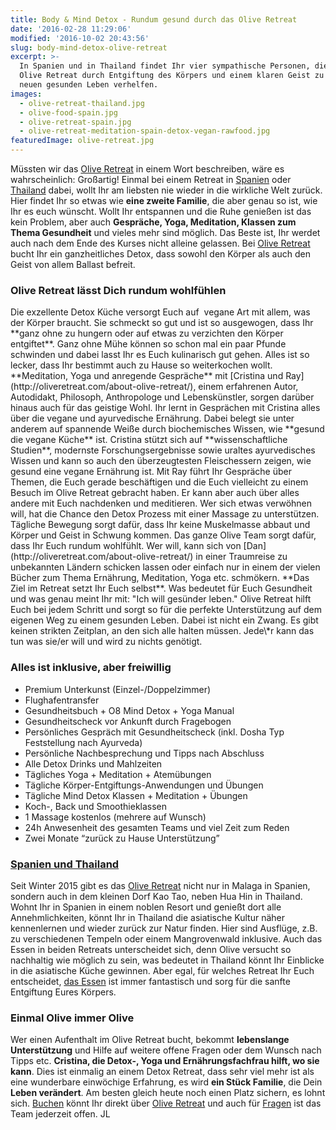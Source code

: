 ```yaml
---
title: Body & Mind Detox - Rundum gesund durch das Olive Retreat
date: '2016-02-28 11:29:06'
modified: '2016-10-02 20:43:56'
slug: body-mind-detox-olive-retreat
excerpt: >-
  In Spanien und in Thailand findet Ihr vier sympathische Personen, die Euch im
  Olive Retreat durch Entgiftung des Körpers und einem klaren Geist zu einem
  neuen gesunden Leben verhelfen.
images:
  - olive-retreat-thailand.jpg
  - olive-food-spain.jpg
  - olive-retreat-spain.jpg
  - olive-retreat-meditation-spain-detox-vegan-rawfood.jpg
featuredImage: olive-retreat.jpg
---
```


Müssten wir das [Olive Retreat](http://oliveretreat.com/) in einem Wort beschreiben, wäre es wahrscheinlich: Großartig! Einmal bei einem Retreat in [Spanien](http://oliveretreat.com/body-mind-detox-retreat/) oder [Thailand](http://oliveretreat.com/thailand-meditation-yoga-retreat/) dabei, wollt Ihr am liebsten nie wieder in die wirkliche Welt zurück. Hier findet Ihr so etwas wie **eine zweite Familie**, die aber genau so ist, wie Ihr es euch wünscht. Wollt Ihr entspannen und die Ruhe genießen ist das kein Problem, aber auch **Gespräche, Yoga, Meditation, Klassen zum Thema Gesundheit** und vieles mehr sind möglich. Das Beste ist, Ihr werdet auch nach dem Ende des Kurses nicht alleine gelassen. Bei [Olive Retreat](http://oliveretreat.com/) bucht Ihr ein ganzheitliches Detox, dass sowohl den Körper als auch den Geist von allem Ballast befreit.

### Olive Retreat lässt Dich rundum wohlfühlen

<!-- Image removed (no copyright): olive-retreat-thailand-640x160.jpg --> Die exzellente Detox Küche versorgt Euch auf  vegane Art mit allem, was der Körper braucht. Sie schmeckt so gut und ist so ausgewogen, dass Ihr **ganz ohne zu hungern oder auf etwas zu verzichten den Körper entgiftet**. Ganz ohne Mühe können so schon mal ein paar Pfunde schwinden und dabei lasst Ihr es Euch kulinarisch gut gehen. Alles ist so lecker, dass Ihr bestimmt auch zu Hause so weiterkochen wollt. **Meditation, Yoga und anregende Gespräche** mit [Cristina und Ray](http://oliveretreat.com/about-olive-retreat/), einem erfahrenen Autor, Autodidakt, Philosoph, Anthropologe und Lebenskünstler, sorgen darüber hinaus auch für das geistige Wohl. Ihr lernt in Gesprächen mit Cristina alles über die vegane und ayurvedische Ernährung. Dabei belegt sie unter anderem auf spannende Weiße durch biochemisches Wissen, wie **gesund die vegane Küche** ist. Cristina stützt sich auf **wissenschaftliche Studien**, modernste Forschungsergebnisse sowie uraltes ayurvedisches Wissen und kann so auch den überzeugtesten Fleischessern zeigen, wie gesund eine vegane Ernährung ist. Mit Ray führt Ihr Gespräche über Themen, die Euch gerade beschäftigen und die Euch vielleicht zu einem Besuch im Olive Retreat gebracht haben. Er kann aber auch über alles andere mit Euch nachdenken und meditieren. <!-- Image removed (no copyright): olive-food-spain-640x150.jpg --> Wer sich etwas verwöhnen will, hat die Chance den Detox Prozess mit einer Massage zu unterstützen. Tägliche Bewegung sorgt dafür, dass Ihr keine Muskelmasse abbaut und Körper und Geist in Schwung kommen. Das ganze Olive Team sorgt dafür, dass Ihr Euch rundum wohlfühlt. Wer will, kann sich von [Dan](http://oliveretreat.com/about-olive-retreat/) in einer Traumreise zu unbekannten Ländern schicken lassen oder einfach nur in einem der vielen Bücher zum Thema Ernährung, Meditation, Yoga etc. schmökern. **Das Ziel im Retreat setzt Ihr Euch selbst**. Was bedeutet für Euch Gesundheit und was genau meint Ihr mit: "Ich will gesünder leben." Olive Retreat hilft Euch bei jedem Schritt und sorgt so für die perfekte Unterstützung auf dem eigenen Weg zu einem gesunden Leben. Dabei ist nicht ein Zwang. Es gibt keinen strikten Zeitplan, an den sich alle halten müssen. Jede\*r kann das tun was sie/er will und wird zu nichts genötigt.

### Alles ist inklusive, aber freiwillig

<!-- Image removed (no copyright): olive-retreat-spain-640x150.jpg -->

*   Premium Unterkunst (Einzel-/Doppelzimmer)
*   Flughafentransfer
*   Gesundheitsbuch + O8 Mind Detox + Yoga Manual
*   Gesundheitscheck vor Ankunft durch Fragebogen
*   Persönliches Gespräch mit Gesundheitscheck (inkl. Dosha Typ Feststellung nach Ayurveda)
*   Persönliche Nachbesprechung und Tipps nach Abschluss
*   Alle Detox Drinks und Mahlzeiten
*   Tägliches Yoga + Meditation + Atemübungen
*   Tägliche Körper-Entgiftungs-Anwendungen und Übungen
*   Tägliche Mind Detox Klassen + Meditation + Übungen
*   Koch-, Back und Smoothieklassen
*   1 Massage kostenlos (mehrere auf Wunsch)
*   24h Anwesenheit des gesamten Teams und viel Zeit zum Reden
*   Zwei Monate “zurück zu Hause Unterstützung”

### [Spanien und Thailand](http://oliveretreat.com/location-spain-thailand-retreat/)

Seit Winter 2015 gibt es das [Olive Retreat](http://oliveretreat.com/) nicht nur in Malaga in Spanien, sondern auch in dem kleinen Dorf Kao Tao, neben Hua Hin in Thailand. Wohnt Ihr in Spanien in einem noblen Resort und genießt dort alle Annehmlichkeiten, könnt Ihr in Thailand die asiatische Kultur näher kennenlernen und wieder zurück zur Natur finden. Hier sind Ausflüge, z.B. zu verschiedenen Tempeln oder einem Mangrovenwald inklusive. Auch das Essen in beiden Retreats unterscheidet sich, denn Olive versucht so nachhaltig wie möglich zu sein, was bedeutet in Thailand könnt Ihr Einblicke in die asiatische Küche gewinnen. Aber egal, für welches Retreat Ihr Euch entscheidet, [das Essen](http://oliveretreat.com/vegan-recipe-blog/) ist immer fantastisch und sorg für die sanfte Entgiftung Eures Körpers.

### Einmal Olive immer Olive

Wer einen Aufenthalt im Olive Retreat bucht, bekommt **lebenslange Unterstützung** und Hilfe auf weitere offene Fragen oder dem Wunsch nach Tipps etc. **Cristina, die Detox-, Yoga und Ernährungsfachfrau hilft, wo sie kann**. Dies ist einmalig an einem Detox Retreat, dass sehr viel mehr ist als eine wunderbare einwöchige Erfahrung, es wird **ein Stück Familie**, die Dein **Leben verändert**. Am besten gleich heute noch einen Platz sichern, es lohnt sich. [Buchen](http://oliveretreat.com/reservations/spain-body-mind-detox-retreat-reservation) könnt Ihr direkt über [Olive Retreat](http://oliveretreat.com/reservations/spain-body-mind-detox-retreat-reservation) und auch für [Fragen](http://oliveretreat.com/contact-olive-retreat/) ist das Team jederzeit offen. JL <!-- Image removed (no copyright): olive-retreat-meditation-spain-detox-vegan-rawfood-640x334.jpg -->
